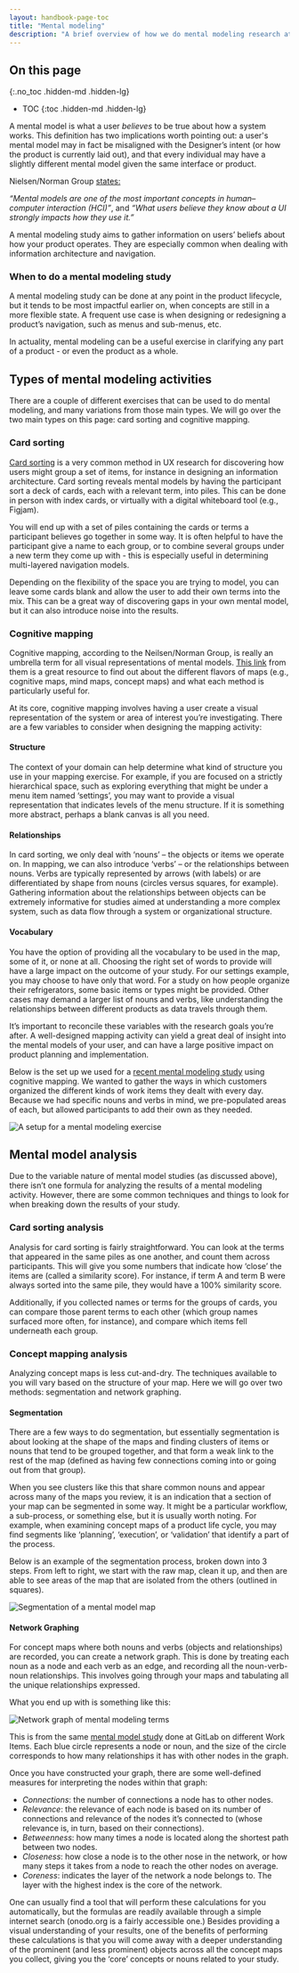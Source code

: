 ```yaml
---
layout: handbook-page-toc
title: "Mental modeling"
description: "A brief overview of how we do mental modeling research at GitLab"
---
```


## On this page
{:.no_toc .hidden-md .hidden-lg}

- TOC
{:toc .hidden-md .hidden-lg}





A mental model is what a user *believes* to be true about how a system works. This definition has two implications worth pointing out: a user's mental model may in fact be misaligned with the Designer’s intent (or how the product is currently laid out), and that every individual may have a slightly different mental model given the same interface or product.

Nielsen/Norman Group [states:](https://www.nngroup.com/articles/mental-models/)

_“Mental models are one of the most important concepts in human–computer interaction (HCI)”_, and _“What users believe they know about a UI strongly impacts how they use it.”_

A mental modeling study aims to gather information on users’ beliefs about how your product operates. They are especially common when dealing with information architecture and navigation.


### When to do a mental modeling study

A mental modeling study can be done at any point in the product lifecycle, but it tends to be most impactful earlier on, when concepts are still in a more flexible state. A frequent use case is when designing or redesigning a product’s navigation, such as menus and sub-menus, etc. 

In actuality, mental modeling can be a useful exercise in clarifying any part of a product - or even the product as a whole.

## Types of mental modeling activities

There are a couple of different exercises that can be used to do mental modeling, and many variations from those main types. We will go over the two main types on this page: card sorting and cognitive mapping.

### Card sorting 

[Card sorting](https://www.nngroup.com/articles/card-sorting-how-many-users-to-test/) is a very common method in UX research for discovering how users might group a set of items, for instance in designing an information architecture. Card sorting reveals mental models by having the participant sort a deck of cards, each with a relevant term, into piles. This can be done in person with index cards, or virtually with a digital whiteboard tool (e.g., Figjam). 

You will end up with a set of piles containing the cards or terms a participant believes go together in some way. It is often helpful to have the participant give a name to each group, or to combine several groups under a new term they come up with - this is especially useful in determining multi-layered navigation models. 

Depending on the flexibility of the space you are trying to model, you can leave some cards blank and allow the user to add their own terms into the mix. This can be a great way of discovering gaps in your own mental model, but it can also introduce noise into the results.

### Cognitive mapping

Cognitive mapping, according to the Neilsen/Norman Group, is really an umbrella term for all visual representations of mental models. [This link](https://www.nngroup.com/articles/cognitive-mind-concept/) from them is a great resource to find out about the different flavors of maps (e.g., cognitive maps, mind maps, concept maps) and what each method is particularly useful for. 

At its core, cognitive mapping involves having a user create a visual representation of the system or area of interest you’re investigating. There are a few variables to consider when designing the mapping activity:

#### Structure

The context of your domain can help determine what kind of structure you use in your mapping exercise. For example, if you are focused on a strictly hierarchical space, such as exploring everything that might be under a menu item named ‘settings’, you may want to provide a visual representation that indicates levels of the menu structure. If it is something more abstract, perhaps a blank canvas is all you need.

#### Relationships

In card sorting, we only deal with ‘nouns’ – the objects or items we operate on. In mapping, we can also introduce ‘verbs’ – or the relationships between nouns. Verbs are typically represented by arrows (with labels) or are differentiated by shape from nouns (circles versus squares, for example). Gathering information about the relationships between objects can be extremely informative for studies aimed at understanding a more complex system, such as data flow through a system or organizational structure.

#### Vocabulary

You have the option of providing all the vocabulary to be used in the map, some of it, or none at all. Choosing the right set of words to provide will have a large impact on the outcome of your study. For our settings example, you may choose to have only that word. For a study on how people organize their refrigerators, some basic items or types might be provided. Other cases may demand a larger list of nouns and verbs, like understanding the relationships between different products as data travels through them.   

It’s important to reconcile these variables with the research goals you’re after. A well-designed mapping activity can yield a great deal of insight into the mental models of your user, and can have a large positive impact on product planning and implementation.

Below is the set up we used for a [recent mental modeling study](https://gitlab.com/gitlab-org/ux-research/-/issues/2076) using cognitive mapping. We wanted to gather the ways in which customers organized the different kinds of work items they dealt with every day. Because we had specific nouns and verbs in mind, we pre-populated areas of each, but allowed participants to add their own as they needed.

<img src='mental_model_setup.png' ALT='A setup for a mental modeling exercise'>

## Mental model analysis

Due to the variable nature of mental model studies (as discussed above), there isn’t one formula for analyzing the results of a mental modeling activity. However, there are some common techniques and things to look for when breaking down the results of your study.

### Card sorting analysis

Analysis for card sorting is fairly straightforward. You can look at the terms that appeared in the same piles as one another, and count them across participants. This will give you some numbers that indicate how ‘close’ the items are (called a similarity score). For instance, if term A and term B were always sorted into the same pile, they would have a 100% similarity score.

Additionally, if you collected names or terms for the groups of cards, you can compare those parent terms to each other (which group names surfaced more often, for instance), and compare which items fell underneath each group.

### Concept mapping analysis

Analyzing concept maps is less cut-and-dry. The techniques available to you will vary based on the structure of your map. Here we will go over two methods: segmentation and network graphing.

#### Segmentation

There are a few ways to do segmentation, but essentially segmentation is about looking at the shape of the maps and finding clusters of items or nouns that tend to be grouped together, and that form a weak link to the rest of the map (defined as having few connections coming into or going out from that group). 

When you see clusters like this that share common nouns and appear across many of the maps you review, it is an indication that a section of your map can be segmented in some way. It might be a particular workflow, a sub-process, or something else, but it is usually worth noting. For example, when examining concept maps of a product life cycle, you may find segments like ‘planning’, ‘execution’, or ‘validation’ that identify a part of the process.

Below is an example of the segmentation process, broken down into 3 steps. From left to right, we start with the raw map, clean it up, and then are able to see areas of the map that are isolated from the others (outlined in squares).

<img src='segmentation.png' ALT='Segmentation of a mental model map'>

#### Network Graphing

For concept maps where both nouns and verbs (objects and relationships) are recorded, you can create a network graph. This is done by treating each noun as a node and each verb as an edge, and recording all the noun-verb-noun relationships. This involves going through your maps and tabulating all the unique relationships expressed. 

What you end up with is something like this:

<img src='network_graph.png' ALT='Network graph of mental modeling terms'>
 
This is from the same [mental model study](https://gitlab.com/gitlab-org/ux-research/-/issues/2076) done at GitLab on different Work Items. Each blue circle represents a node or noun, and the size of the circle corresponds to how many relationships it has with other nodes in the graph.

Once you have constructed your graph, there are some well-defined measures for interpreting the nodes within that graph:

- *Connections*: the number of connections a node has to other nodes.
- *Relevance*: the relevance of each node is based on its number of connections and relevance of the nodes it’s connected to (whose relevance is, in turn, based on their connections).
- *Betweenness*: how many times a node is located along the shortest path between two nodes.
- *Closeness*: how close a node is to the other nose in the network, or how many steps it takes from a node to reach the other nodes on average.
- *Coreness*: indicates the layer of the network a node belongs to. The layer with the highest index is the core of the network.

One can usually find a tool that will perform these calculations for you automatically, but the formulas are readily available through a simple internet search (onodo.org is a fairly accessible one.) Besides providing a visual understanding of your results, one of the benefits of performing these calculations is that you will come away with a deeper understanding of the prominent (and less prominent) objects across all the concept maps you collect, giving you the ‘core’ concepts or nouns related to your study.
